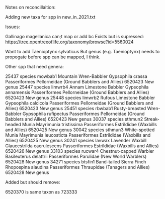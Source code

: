 Notes on reconcillaition:

Adding new taxa for spp in new_in_2021.txt


Issues:


Gallinago magellanica can;t map or add bc
Exists but is supressed:
https://tree.opentreeoflife.org/taxonomy/browse?id=5560024



Want to add Taenioptynx sylvaticus
    But genus (e.g. Taenioptynx) needs to propogate before spp can be mapped, I think.


Other spp that need genera:

25437   species mowbab1 Mountain Wren-Babbler   Gypsophila crassa   Passeriformes   Pellorneidae (Ground Babblers and Allies)           6520423 New genus
25447   species limwrb4 Annam Limestone Babbler Gypsophila annamensis   Passeriformes   Pellorneidae (Ground Babblers and Allies)           6520423 New genus
25448   species limwrb2 Rufous Limestone Babbler    Gypsophila calcicola    Passeriformes   Pellorneidae (Ground Babblers and Allies)           6520423 New genus
25451   species rbwbab1 Rusty-breasted Wren-Babbler Gypsophila rufipectus   Passeriformes   Pellorneidae (Ground Babblers and Allies)           6520423 New genus
30037   species sthmun2 Streak-headed Munia Mayrimunia tristissima  Passeriformes   Estrildidae (Waxbills and Allies)           6520425 New genus
30042   species sthmun3 White-spotted Munia Mayrimunia leucosticta  Passeriformes   Estrildidae (Waxbills and Allies)           6520425 New genus
30241   species lavwax  Lavender Waxbill    Glaucestrilda caerulescens  Passeriformes   Estrildidae (Waxbills and Allies)           6520426 New genus
33103   species rucwar4 Chestnut-capped Warbler Basileuterus delattrii  Passeriformes   Parulidae (New World Warblers)          6520428 New genus
34271   species btsfin1 Band-tailed Sierra Finch    Rhopospina alaudina Passeriformes   Thraupidae (Tanagers and Allies)            6520428 New genus


Added but should remove:

6520370 is same taxon as 723333